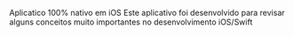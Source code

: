 Aplicatico 100% nativo em iOS
Este aplicativo foi desenvolvido para revisar alguns conceitos muito importantes no desenvolvimento iOS/Swift

